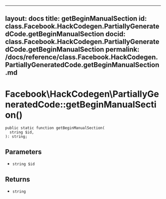 
***

layout: docs
title: getBeginManualSection
id: class.Facebook.HackCodegen.PartiallyGeneratedCode.getBeginManualSection
docid: class.Facebook.HackCodegen.PartiallyGeneratedCode.getBeginManualSection
permalink: /docs/reference/class.Facebook.HackCodegen.PartiallyGeneratedCode.getBeginManualSection.md
---







# Facebook\\HackCodegen\\PartiallyGeneratedCode::getBeginManualSection()




``` Hack
public static function getBeginManualSection(
  string $id,
): string;
```




## Parameters




- ` string $id `




## Returns




+ ` string `